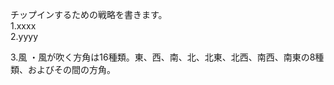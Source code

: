 チップインするための戦略を書きます。</br>
1.xxxx</br>
2.yyyy</br>

3.風
・風が吹く方角は16種類。東、西、南、北、北東、北西、南西、南東の8種類、およびその間の方角。
